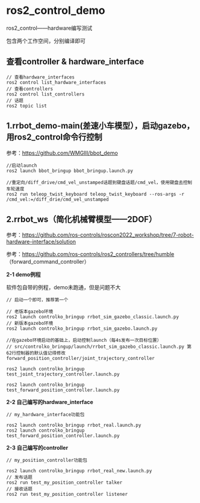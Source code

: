 # ros2_control_demo
ros2_control——hardware编写测试

包含两个工作空间，分别编译即可

## 查看controller & hardware_interface
```
// 查看hardware_interfaces
ros2 control list_hardware_interfaces
// 查看controllers
ros2 control list_controllers
// 话题
ros2 topic list
```

## 1.rrbot_demo-main(差速小车模型），启动gazebo，用ros2_control命令行控制

参考：https://github.com/WMGIII/bbot_demo
```
//启动launch
ros2 launch bbot_bringup bbot_bringup.launch.py
```
```
//重定向/diff_drive/cmd_vel_unstamped话题到键盘话题/cmd_vel，使用键盘去控制车轮速度
ros2 run teleop_twist_keyboard teleop_twist_keyboard --ros-args -r /cmd_vel:=/diff_drie/cmd_vel_unstamped

```
## 2.rrbot_ws（简化机械臂模型——2DOF）

参考：https://github.com/ros-controls/roscon2022_workshop/tree/7-robot-hardware-interface/solution

参考：https://github.com/ros-controls/ros2_controllers/tree/humble （forward_command_controller）

**2-1 demo例程**

软件包自带的例程，demo未跑通，但是问题不大
```
// 启动一个即可，推荐第一个

// 老版本gazebo环境
ros2 launch controlko_bringup rrbot_sim_gazebo_classic.launch.py
// 新版本gazebo环境
ros2 launch controlko_bringup rrbot_sim_gazebo.launch.py
```
```
//在gazebo环境启动的基础上，启动控制launch（每4s发布一次目标位置）
// src/controlko_bringup/launch/rrbot_sim_gazebo_classic.launch.py 第62行控制器的默认值记得修改forward_position_controller/joint_trajectory_controller

ros2 launch controlko_bringup test_joint_trajectory_controller.launch.py

ros2 launch controlko_bringup test_forward_position_controller.launch.py
```

**2-2 自己编写的hardware_interface**

```
// my_hardware_interface功能包

ros2 launch controlko_bringup rrbot_real.launch.py
ros2 launch controlko_bringup test_forward_position_controller.launch.py
```

**2-3 自己编写的controller**

```
// my_position_controller功能包

ros2 launch controlko_bringup rrbot_real_new.launch.py
// 发布话题
ros2 run test_my_position_controller talker
// 接收话题
ros2 run test_my_position_controller listener

```

